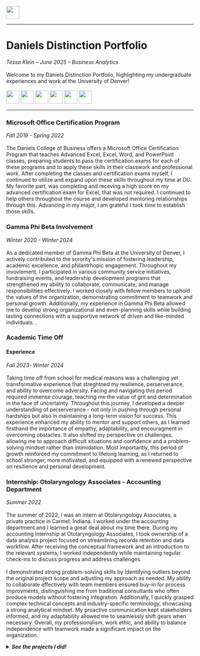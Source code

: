 <a name="top"></a>

[<img src="https://user-images.githubusercontent.com/91146906/152112781-2de05074-70b1-436b-9bfb-860890cc1de1.svg" height="35"/>](../README.md/#top)
<hr>

# Daniels Distinction Portfolio
<i>Tessa Klein – June 2025 – Business Analytics</i>
<br><br>
Welcome to my Daniels Distinction Portfolio, highlighting my undergraduate experiences and work at the University of Denver!
<br><br>
[<img src="https://user-images.githubusercontent.com/91146906/160904313-d3515906-abf0-4f63-9a9c-c8dcdb80c446.svg" height="35"/>](#CommunucationInterpersonal)
[<img src="https://user-images.githubusercontent.com/91146906/152071881-e4fdfd91-bd4d-42f6-a6f4-0e1234c6bfc7.svg" height="35"/>](#CommunityLeadership)
[<img src="https://user-images.githubusercontent.com/91146906/152072049-ab7d3102-eb2e-4f8b-983e-be3783806f87.svg" height="35"/>](#Technical)
[<img src="https://user-images.githubusercontent.com/91146906/161411069-5a6c5a81-e2e7-4c39-a687-f8aa95f23ce6.svg" height="35"/>](#Global)
[<img src="https://user-images.githubusercontent.com/91146906/162367305-5589f7ee-e667-468e-9548-4ee401f7f683.svg" height="35"/>](#Ethics)
[<img src="https://user-images.githubusercontent.com/91146906/162367370-96cd19ed-02c8-4511-86d6-1cc358e56458.svg" height="35"/>](#Fun)

<a name="CommunucationInterpersonal"></a>
<hr>



<a name="MOS"></a>
### Microsoft Office Certification Program
<i>Fall 2019 - Spring 2022</i>
<br>
<br>The Daniels College of Business offers a Microsoft Office Certification Program that teaches Advanced Excel, Excel, Word, and PowerPoint classes, preparing students to pass the certification exams for each of these programs and to apply these skills in their classwork and professional work. After completing the classes and certification exams myself, I continued to utilize and expand upon these skills throughout my time at DU. My favorite part, was completing and receving a high score on my advanced certification exam for Excel, that was not required. I continued to help others throughout the course and developed mentoring relationships through this. Advancing in my major, I am grateful I took time to establish those skills. 
<br>

 
### Gamma Phi Beta Involvement
<i>Winter 2020 - Winter 2024</i>
<br>
<br>As a dedicated member of Gamma Phi Beta at the University of Denver, I actively contributed to the sorority's mission of fostering leadership, academic excellence, and philantrhopic engagement. Throughout my invovlement, I participated in various community service initiatives, fundraising events, and leadership development programs that strengthened my ability to collaborate, communicate, and manage responsibilities effectively. I worked closely with fellow members to uphold the values of the organization, demonstrating commitment to teamwork and personal growth. Additionally, my experience in Gamma Phi Beta allowed me to develop strong organizational and even-planning skills while building lasting connections with a supportive network of driven and like-minded individuals. .
<br>




<a name="Academic Time Off"></a>
### Academic Time Off 
#### Experience
<i>Fall 2023- Winter 2024</i>
<br>
<br>Taking time off from school for medical reasons was a challenging yet transformative experience that streghtned my resilience, perserverance, and ability to overcome adversity. Facing and navigating this period required immense courage, teaching me the value of grit and determination in the face of uncertainty. Throughout this journey, I developed a deeper understanding of perserverance - not only in pushing through personal hardships but also in maintaining a long-term vision for success. This experience enhanced my ability to mentor and support others, as I learned firsthand the importance of empathy, adaptability, and encouragment in overcoming obstacles. It also shifted my perspective on challenges, allowing me to approach difficult situations and confidence and a problem-solving mindset rather than intimidation. Most importantly, this period of growth reinforced my commitment to lifelong learning, as I returned to school stronger, more motivated, and equipped with a renewed perspective on resilience and personal development. 




 


<a name="Otolaryngology Associates"></a>
### Internship: Otolaryngology Associates - Accounting Department
<i>Summer 2022</i>
<br>
<br>The summer of 2022, I was an intern at Otolaryngology Associates, a private practice in Carmel, Indiana. I worked under the accounting department and I learned a great deal about my time there. During my accounting internship at Otolaryngology Associates, I took ownership of a data analysis project focused on streamlining records retention and data workflow. After receiving the conceptual framework and an introduction to the relevant systems, I worked independently while maintaining regular check-ins to discuss progress and address challenges.
<br>
<br>I demonstrated strong problem-solving skills by identifying outliers beyond the original project scope and adjusting my approach as needed. My ability to collaborate effectively with team members ensured buy-in for process improvments, distinguishing me from traditional consultants who often produce models without fostering integration. Additionally, I quickly grasped complex technical concepts and industry-specific terminology, showcasing a strong analytical mindset. My proactive communication kept stakeholders informed, and my adaptability allowed me to seamlessly shift gears when necessary. Overall, my professionalism, work ethic, and ability to balance independence with teamwork made a significant impact on the organization. 

<details>
<summary><i><b>See the projects I did!</b></i></summary>
    <br>
  <table>

    


<a name="OLTP"></a>
### Database Project: Silhouette Collective
<i>Spring 2024</i>
<br>
<br>During my Foundations or Information Management class in Spring 2023, I was tasked with planning, designing, building, and programming aspects of an information management system using Microsoft Word (documentation), Visio (diagraming), and Access (relational database). This included designing a relational database, simulating data, building the relational database in Access, loading the data into the relational database, querying the relational database using SQL, and developing relational database forms and reports, including using VBA macros, functions, and sub procedures.
<br>
<br><i>Augst 2024</i>
<br>
<br>During my Enterprise Information Management class in Spring 2024, I expanded this relational database, adding tables and moving it to Microsoft SQL Server Management Studio. This included designing, building, and programing an enterprise information management database using SQL Server and Azure; designing, building, and programing interactive forms using Visual Studio and SQL Server; and designing, building, and programing a Windows integrated application, along with reports, using Visual Studio and SQL Server. Throughout this process, I used SQL (build script, function, stored procedure, views, reports) and Visual Basic (forms).
<br>
<br>The fashion database, Silhouette Collective collects personal information from a client about size, brand preferences, color, etc. to create a customer profile that is assigned to a shopper within the company. The shopper can shop for specific events or just singular items per the consumer's request. The company is currently based in Colorado and looking to expand their market within its original region while slowly branching out to surrounding regions. Currently, the company just entered the market therefore its short-term goals are to breakeven. Long term goals would be to establish a strong presence in the market by gaining a lot of traction and customer loyalty. 

<br>Description of the Project:</b>This project will create a data mart for the company that allows it to collect and organize all their data. This data mart project is essential to the development of a large data warehouse because it establishes the fact tables and dimensions. The database is centered around orders, and the orders are measured by the total order amount. By establishing a data mart, Silhouette Collective will be able to increase performance, provide insights that support decision-making, and focus on insights for departments. As we are a startup company as well and have limited budget, a data mart is more cost-effective solution that a comprehensive data warehouse.

<br>Strategic Metrics:</b> The Silhouette Collective data mart will provide strategic metrics on number of customers served, total revenue, average order amount, and customer retention rate. Tracking these metrics will help inform the company of their customer's behabior and preferences as well as the performance and efficiency of their services.

<br>Business Questions to Answer:</b> 1. The CEO would like to know the total revenue of the company by month, quarter, and year. 2. The shopper manager would like to know the number of orders completed per month by each shopper. 3. The brand manager would like to know which brands are most popular by tracking the number of orders per month per brand. 4. The CEO would like to know if there is a special occasion or event that produces the most consistent number of orders or is it scattered. 5. The CEO would like to know the comparison between high value orders and low value orders and the quantity of orders associated with. 6. The CEO would like to know which regions of the country customer's are shooping from and how customer spending varies by region. These business requirement questions help different departments and managers within the company take insights from the data mart that can inform their decisions surrounding business strategies. 
<i>Unmute video for narration</i>
<br>
<br>[<img src="https://user-images.githubusercontent.com/91146906/152109152-fbd18f8c-4c42-46f6-97cc-631c298e7eac.svg" height="35"/>](../DanielsDistinctionPortfolio/BackToRootsOLTP/#top)






### Complex Data Analytics
<i>Winter 2025 </i>
<br>
<br>In my Complex Data Analytics class, I am currently working on a sentiment analysis project, leveraging advanced data processing techniques to extract and analyze emotions and opinions from textual data. This involves using natural language processing methods to classify sentiments as positive, negative, or neutral, allowing for deeper insights into trends, customer feedback, or public perception. Through this project, I am gaining hands on experience with machine learning models, data preprocessing, and text mining, enhancing my ability to work with unstructured data. Additionally, I am learning to interpret and visualize sentiment trends, ensuring data-driven decision making. This experience is strengthening my analytical skills, technical proficiency in tools like Python and sentiment analysis libraries, and my ability to translate raw data into actionale insights- an essential skill in business intelligence and strategic decision making. 
<br>


[<img src="https://user-images.githubusercontent.com/91146906/152072343-975b3adf-3d47-4d4b-8c3f-fd7b880f036d.svg" height="35"/>](#Technical)
[<img src="https://user-images.githubusercontent.com/91146906/152072378-b0168a2d-e85c-47c6-a272-fcfb3f6a44ae.svg" height="35"/>](#top)

### Complex Data Analytics
<i>Winter 2025 </i>
<br>In my optimization Data Analytics class, I am working on applying mathematical modeling and algorithmic technqiues to solve complex decision-making problems. This involves utilizing linear programming, integer programming, and other optimization methods to maximize efficiency and minimize costs in real-world business scenarios. Through hands-on projects, I am learning to formulate optimization problems, implement solutions using tools like Python, Excel Solver, and GoogleColab, and interpret results to drive strategic decisions. Additionally, I am developing skills in contratint managment, senstivitiy analysis, and scneario testing, which are essential for making data-driven recommendations in dynamic environments. This course is strengthing my ability to approach problems systematically, improve resource allocation, and enahance decision-making processes, preparing me for real-world applications in business analytics, supply chain managment, and financial modeling. 

## Global and Intercultural Competence
<i> Fall 2022</i>
<br> During my semester abroad in Prague, Czech Republic, I had the incredible opportunity to immerse myself in a new culture while expanding my global perspective. Living in Prague allowed me to experience its rich history, vibrant architecture, and diverse international community, all while continuing my academic studies. Beyond my time in the Czech Republic, I traveled to 10 other countries, exploring different cultures, customs, and ways of life across Europe. This experience strengthened my adaptability, problem-solving skills, and ability to navigate unfamilar environments with confidence. I also expanded my fluency with Spanish and continued to learn the Czech language. Traveling extensively while balancing coursework taught me invaluable time managment and organizational skills, while also broadening my worldview. Engaging with diverse perspectives deepend my appreciation for cultural differences and enhanced my ability to communicate and collaborate across backgrounds. This transformative experience not only enriched my education but also developed my independence, resilience, and global awareness-qualities that will continue to shape my personal and professional growth. 


## Ethics


<a name="EBC"></a>
### Ethics Bootcamp
<i>Winter 2020</i>
<br>
<br>As part of my Ethics and Legal Studies class, I had the opportunity to partake in Ethics Bootcamp, where I attended a variety of sessions surrounding ethics and the Daniels Fund Ethics Initiative Principles (integrity, trust, accountability, transparency, fairness, respect, rule of law, and viability).

<br>Ethics Bootcamp was a rewarding and inspiring experience in collaborating with my peers to consider the role of ethics in our daily lives, and the key takeaways continue to resonate with me in the work I do and decisions I make.




